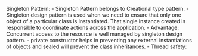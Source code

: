 ﻿Singleton Pattern:
	- Singleton Pattern belongs to Creational type pattern.
	- Singleton design pattern is used when we need to ensure that only one object of a particular class is Instantiated. That single instance created is responsible to coordinate actions across the application. 
	- Advantage: Concurrent access to the resource is well managed by singleton design pattern.
	- private constructor helps in preventing any external instantiations of objects and sealed will prevent the class inheritances.
	- Thread safety: